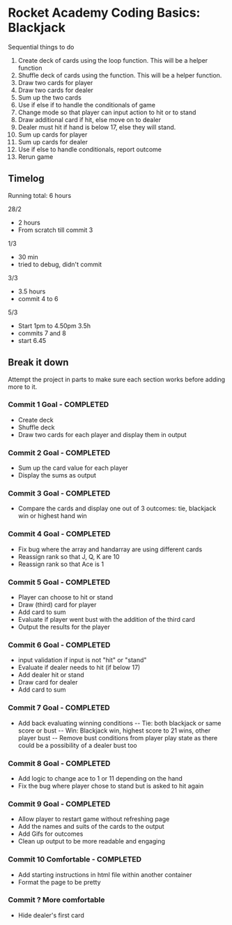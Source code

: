 # Rocket Academy Coding Basics: Blackjack

Sequential things to do

1. Create deck of cards using the loop function. This will be a helper function
2. Shuffle deck of cards using the function. This will be a helper function.
3. Draw two cards for player
4. Draw two cards for dealer
5. Sum up the two cards
6. Use if else if to handle the conditionals of game
7. Change mode so that player can input action to hit or to stand
8. Draw additional card if hit, else move on to dealer
9. Dealer must hit if hand is below 17, else they will stand.
10. Sum up cards for player
11. Sum up cards for dealer
12. Use if else to handle conditionals, report outcome
13. Rerun game

## Timelog

Running total: 6 hours

28/2

- 2 hours
- From scratch till commit 3

1/3

- 30 min
- tried to debug, didn't commit

3/3

- 3.5 hours
- commit 4 to 6

5/3

- Start 1pm to 4.50pm 3.5h
- commits 7 and 8
- start 6.45

## Break it down

Attempt the project in parts to make sure each section works before adding more to it.

### Commit 1 Goal - COMPLETED

- Create deck
- Shuffle deck
- Draw two cards for each player and display them in output

### Commit 2 Goal - COMPLETED

- Sum up the card value for each player
- Display the sums as output

### Commit 3 Goal - COMPLETED

- Compare the cards and display one out of 3 outcomes: tie, blackjack win or highest hand win

### Commit 4 Goal - COMPLETED

- Fix bug where the array and handarray are using different cards
- Reassign rank so that J, Q, K are 10
- Reassign rank so that Ace is 1

### Commit 5 Goal - COMPLETED

- Player can choose to hit or stand
- Draw (third) card for player
- Add card to sum
- Evaluate if player went bust with the addition of the third card
- Output the results for the player

### Commit 6 Goal - COMPLETED

- input validation if input is not "hit" or "stand"
- Evaluate if dealer needs to hit (if below 17)
- Add dealer hit or stand
- Draw card for dealer
- Add card to sum

### Commit 7 Goal - COMPLETED

- Add back evaluating winning conditions
  -- Tie: both blackjack or same score or bust
  -- Win: Blackjack win, highest score to 21 wins, other player bust
  -- Remove bust conditions from player play state as there could be a possibility of a dealer bust too

### Commit 8 Goal - COMPLETED

- Add logic to change ace to 1 or 11 depending on the hand
- Fix the bug where player chose to stand but is asked to hit again

### Commit 9 Goal - COMPLETED

- Allow player to restart game without refreshing page
- Add the names and suits of the cards to the output
- Add Gifs for outcomes
- Clean up output to be more readable and engaging

### Commit 10 Comfortable - COMPLETED

- Add starting instructions in html file within another container
- Format the page to be pretty

### Commit ? More comfortable

- Hide dealer's first card
